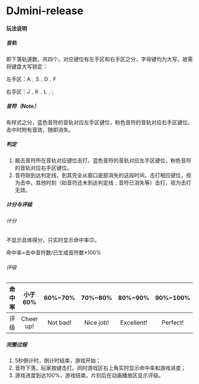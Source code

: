 # DJmini-release
#### 玩法说明

##### 音轨

即下落轨道数，共四个。对应键位有左手区和右手区之分，字母键均为大写，故需将键盘大写锁定：

左手区：A﹑S﹑D﹑F		

右手区：J﹑K﹑L﹑; 

##### 音符（Note）

有样式之分，蓝色音符的音轨对应左手区键位，粉色音符的音轨对应右手区键位。击中时附有音效，随即消失。

##### 判定

1. 敲击音符所在音轨对应键位击打。蓝色音符的音轨对应左手区键位，粉色音符的音轨对应右手区键位。
2. 音符刚到达判定线，到其完全从窗口底部消失的这段时间，击打相应键位，视为击中。其他时刻（如音符还未到达判定线﹑音符已消失等）击打，视为击打无效。

##### 计分与评级

###### 计分

不显示具体得分，只实时显示命中率🙃。

命中率=击中音符数/已生成音符数*100%

###### 评级

| 命中率 |  小于60%  | 60%~70%  |  70%~80%  |  80%~90%   | 90%~100% |
| :----: | :-------: | :------: | :-------: | :--------: | :------: |
|  评级  | Cheer up! | Not bad! | Nice job! | Excellent! | Perfect! |

##### 完整过程

1. 5秒倒计时，倒计时结束，游戏开始；
2. 音符下落，玩家按键击打。同时游戏区右上角实时显示命中率和游戏进度；
3. 游戏进度到达100%，游戏结束。片刻后在动画播放区显示评级。
